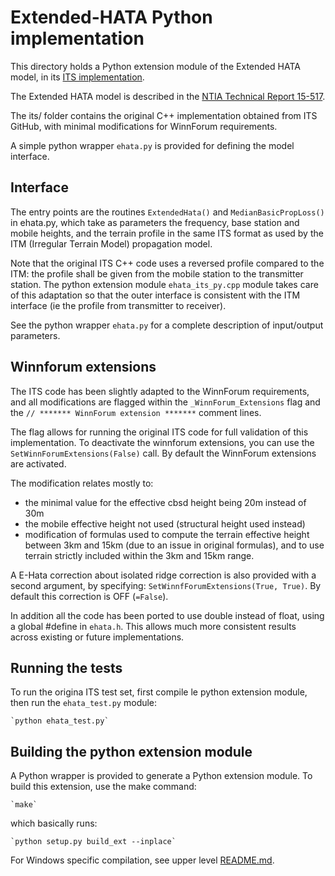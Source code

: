 # Extended-HATA Python implementation

This directory holds a Python extension module of the Extended HATA model, in its
[ITS implementation](https://github.com/NTIA/ehata). 

The Extended HATA model is described in the [NTIA Technical Report 15-517](https://www.ntia.doc.gov/report/2015/35-ghz-exclusion-zone-analyses-and-methodology).

The its/ folder contains the original C++ implementation obtained from ITS GitHub, 
with minimal modifications for WinnForum requirements.

A simple python wrapper `ehata.py` is provided for defining the model interface.

## Interface

The entry points are the routines `ExtendedHata()` and `MedianBasicPropLoss()`
in ehata.py, which take as parameters the frequency, base station and mobile heights,
and the terrain profile in the same ITS format as used by the ITM (Irregular Terrain
Model) propagation model.

Note that the original ITS C++ code uses a reversed profile compared to the ITM:
the profile shall be given from the mobile station to the transmitter station.
The python extension module `ehata_its_py.cpp` module takes care of this adaptation
so that the outer interface is consistent with the ITM interface (ie the profile from
transmitter to receiver).

See the python wrapper `ehata.py` for a complete description of input/output parameters.


## Winnforum extensions

The ITS code has been slightly adapted to the WinnForum requirements, and all
modifications are flagged within the `_WinnForum_Extensions` flag and the
`// ******* WinnForum extension *******` comment lines.

The flag allows for running the original ITS code for full validation of this
implementation. To deactivate the winnforum extensions, you can use 
the `SetWinnForumExtensions(False)` call.
By default the WinnForum extensions are activated.

The modification relates mostly to:

  - the minimal value for the effective cbsd height being 20m instead of 30m
  - the mobile effective height not used (structural height used instead)
  - modification of formulas used to compute the terrain effective height
  between 3km and 15km (due to an issue in original formulas), and to use
  terrain strictly included within the 3km and 15km range.

A E-Hata correction about isolated ridge correction is also provided with a
second argument, by specifying: `SetWinnfForumExtensions(True, True)`. 
By default this correction is OFF (`=False`).

In addition all the code has been ported to use double instead of float, using
a global #define in `ehata.h`. This allows much more consistent results across existing
or future implementations.


## Running the tests
To run the origina ITS test set, first compile le python extension module,
then run the `ehata_test.py` module:

    `python ehata_test.py`


## Building the python extension module

A Python wrapper is provided to generate a Python extension module.
To build this extension, use the make command:

    `make`
    
which basically runs:

    `python setup.py build_ext --inplace`

For Windows specific compilation, see upper level [README.md](../README.md).

